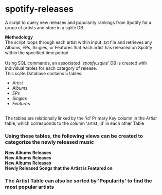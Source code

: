 # spotify-releases
A script to query new releases and popularity rankings from Spotify for a group of artists and store in a sqlite DB

<b>Methodology</b><br/>
The script loops through each artist within input .txt file and retrieves any Albums, EPs, Singles, or Features that each artist has released on Spotify within the specified time period<br/>
<br/>
Using SQL commands, an associated <i>'spotify.sqlite'</i> DB is created with individual tables for each category of release.<br/>
This sqlite Database contains 5 tables: 
- <i>Artist</i>
- <i>Albums</i>
- <i>EPs</i>
- <i>Singles</i>
- <i>Features</i>
<br/>
The tables are relationally linked by the 'id' Primary Key column in the <i>Artist</i> table, which corresponds to the column 'artist_id' in each other Table

### Using these tables, the following views can be created to categorize the newly released music
<b>New Albums Releases</b><br/>
<b>New Albums Releases</b><br/>
<b>New Albums Releases</b><br/>
<b>Newly Released Songs that the Artist is Featured on</b><br/>

### The Artist Table can also be sorted by 'Popularity' to find the most popular artists

  
